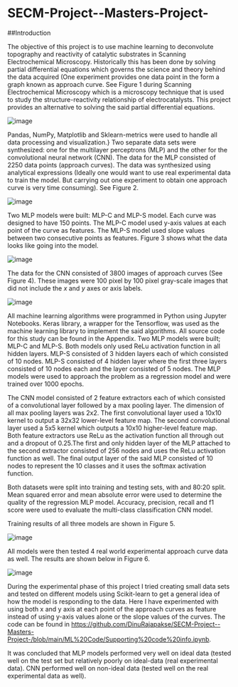 # SECM-Project--Masters-Project-

##Introduction

The objective of this project is to use machine learning to deconvolute topography and reactivity of catalytic substrates in Scanning Electrochemical Microscopy. Historically this has been done by solving partial differential equations which governs the science and theory behind the data acquired (One experiment provides one data point in the form a graph known as approach curve. See Figure 1 during Scanning Electrochemical Microscopy which is a microscopy technique that is used to study the structure-reactivity relationship of electrocatalysts. This project provides an alternative to solving the said partial differential equations.

![image](https://user-images.githubusercontent.com/55726382/172060837-777105f8-842f-44f7-b87c-5e45d81e3616.png)



Pandas, NumPy, Matplotlib and Sklearn-metrics were used to handle all data processing and visualization.} Two separate data sets were synthesized: one for the multilayer perceptrons (MLP) and the other for the convolutional neural network (CNN). The data for the MLP consisted of 2250 data points (approach curves). The data was synthesized using analytical expressions (Ideally one would want to use real experimental data to train the model. But carrying out one experiment to obtain one approach curve is very time consuming). See Figure 2.

![image](https://user-images.githubusercontent.com/55726382/172060889-78a0a45a-cac7-4737-aa5d-27a885de9fe0.png)

Two MLP models were built: MLP-C and MLP-S model. Each curve was designed to have 150 points. The MLP-C model used y-axis values at each point of the curve as features. The MLP-S model used slope values between two consecutive points as features. Figure 3 shows what the data looks like going into the model. 

![image](https://user-images.githubusercontent.com/55726382/172060931-aa65ed4d-2c4d-4722-84b6-d253d0effa04.png)

The data for the CNN consisted of 3800 images of approach curves (See Figure 4). These images were 100 pixel by 100 pixel gray-scale images that did not include the $x$ and $y$ axes or axis labels.

![image](https://user-images.githubusercontent.com/55726382/172060986-664066c5-ef34-44fd-a644-481829ecb966.png)

All machine learning algorithms were programmed in Python using Jupyter Notebooks. Keras library, a wrapper for the Tensorflow, was used as the machine learning library to implement the said algorithms. All source code for this study can be found in the Appendix.
Two MLP models were built; MLP-C and MLP-S. Both models only used ReLu activation function in all hidden layers. MLP-S consisted of 3 hidden layers each of which consisted of 10 nodes. MLP-S  consisted of 4 hidden layer where the first three layers consisted of 10 nodes each and the layer consisted of 5 nodes. The MLP models were used to approach the problem as a regression model and were trained over 1000 epochs.

The CNN model consisted of 2 feature extractors each of which consisted of a convolutional layer followed by a max pooling layer. The dimension of all max pooling layers was 2x2. The first convolutional layer used a 10x10 kernel to output a 32x32 lower-level feature map. The second convolutional layer used a 5x5 kernel which outputs a 10x10 higher-level feature map. Both feature extractors use ReLu as the activation function all through out and a dropout of 0.25.The first and only hidden layer of the MLP attached to the second extractor consisted of 256 nodes and uses the ReLu activation function as well. The final output layer of the said MLP consisted of 10 nodes to represent the 10 classes and it uses the softmax activation function.

Both datasets were split into training and testing sets, with and 80:20 split. Mean squared error and mean absolute error were used to determine the quality of the regression MLP model. Accuracy, precision, recall and f1 score were used to evaluate the multi-class classification CNN model.

Training results of all three models are shown in Figure 5. 

![image](https://user-images.githubusercontent.com/55726382/172061046-452592c1-4552-4eb5-9548-1d5eaa11fbc4.png)

All models were then tested 4 real world experimental approach curve data as well. The results are shown below in Figure 6.

![image](https://user-images.githubusercontent.com/55726382/172061085-f555033c-02f1-4d15-89a3-87e257271ff2.png)

During the experimental phase of this project I tried creating small data sets and tested on different models using Scikit-learn to get a general idea of how the model is responding to the data. Here I have experimented with using both x and y axis at each point of the approach curves as feature instead of using y-axis values alone or the slope values of the curves. The code can be found in https://github.com/DinuRajapakse/SECM-Project--Masters-Project-/blob/main/ML%20Code/Supporting%20code%20info.ipynb.

It was concluded that MLP models performed very well on ideal data (tested well on the test set but relatively poorly on ideal-data (real experimental data). CNN performed well on non-ideal data (tested well on the real experimental data as well).
